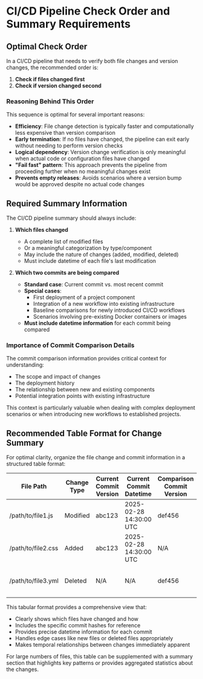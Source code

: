 # CI/CD Pipeline Check Order and Summary Requirements

## Optimal Check Order
In a CI/CD pipeline that needs to verify both file changes and version changes, the recommended order is:

1. **Check if files changed first**
2. **Check if version changed second**

### Reasoning Behind This Order
This sequence is optimal for several important reasons:

- **Efficiency**: File change detection is typically faster and computationally less expensive than version comparison
- **Early termination**: If no files have changed, the pipeline can exit early without needing to perform version checks
- **Logical dependency**: Version change verification is only meaningful when actual code or configuration files have changed
- **"Fail fast" pattern**: This approach prevents the pipeline from proceeding further when no meaningful changes exist
- **Prevents empty releases**: Avoids scenarios where a version bump would be approved despite no actual code changes

## Required Summary Information
The CI/CD pipeline summary should always include:

1. **Which files changed**
   - A complete list of modified files
   - Or a meaningful categorization by type/component
   - May include the nature of changes (added, modified, deleted)
   - Must include datetime of each file's last modification

2. **Which two commits are being compared**
   - **Standard case**: Current commit vs. most recent commit
   - **Special cases**:
     - First deployment of a project component
     - Integration of a new workflow into existing infrastructure
     - Baseline comparisons for newly introduced CI/CD workflows
     - Scenarios involving pre-existing Docker containers or images
   - **Must include datetime information** for each commit being compared

### Importance of Commit Comparison Details
The commit comparison information provides critical context for understanding:
- The scope and impact of changes
- The deployment history
- The relationship between new and existing components
- Potential integration points with existing infrastructure

This context is particularly valuable when dealing with complex deployment scenarios or when introducing new workflows to established projects.

## Recommended Table Format for Change Summary

For optimal clarity, organize the file change and commit information in a structured table format:

| File Path | Change Type | Current Commit Version | Current Commit Datetime | Comparison Commit Version | Comparison Commit Datetime |
|-----------|-------------|------------------------|-------------------------|---------------------------|----------------------------|
| /path/to/file1.js | Modified | abc123 | 2025-02-28 14:30:00 UTC | def456 | 2025-02-27 09:15:22 UTC |
| /path/to/file2.css | Added | abc123 | 2025-02-28 14:30:00 UTC | N/A | N/A |
| /path/to/file3.yml | Deleted | N/A | N/A | def456 | 2025-02-27 09:15:22 UTC |

This tabular format provides a comprehensive view that:
- Clearly shows which files have changed and how
- Includes the specific commit hashes for reference
- Provides precise datetime information for each commit
- Handles edge cases like new files or deleted files appropriately
- Makes temporal relationships between changes immediately apparent

For large numbers of files, this table can be supplemented with a summary section that highlights key patterns or provides aggregated statistics about the changes.
